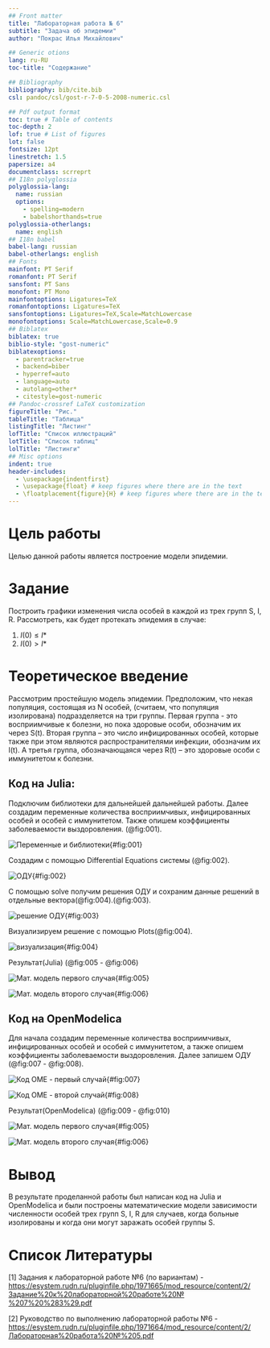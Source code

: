 ```yaml
---
## Front matter
title: "Лабораторная работа № 6"
subtitle: "Задача об эпидемии"
author: "Покрас Илья Михайлович"

## Generic otions
lang: ru-RU
toc-title: "Содержание"

## Bibliography
bibliography: bib/cite.bib
csl: pandoc/csl/gost-r-7-0-5-2008-numeric.csl

## Pdf output format
toc: true # Table of contents
toc-depth: 2
lof: true # List of figures
lot: false
fontsize: 12pt
linestretch: 1.5
papersize: a4
documentclass: scrreprt
## I18n polyglossia
polyglossia-lang:
  name: russian
  options:
	- spelling=modern
	- babelshorthands=true
polyglossia-otherlangs:
  name: english
## I18n babel
babel-lang: russian
babel-otherlangs: english
## Fonts
mainfont: PT Serif
romanfont: PT Serif
sansfont: PT Sans
monofont: PT Mono
mainfontoptions: Ligatures=TeX
romanfontoptions: Ligatures=TeX
sansfontoptions: Ligatures=TeX,Scale=MatchLowercase
monofontoptions: Scale=MatchLowercase,Scale=0.9
## Biblatex
biblatex: true
biblio-style: "gost-numeric"
biblatexoptions:
  - parentracker=true
  - backend=biber
  - hyperref=auto
  - language=auto
  - autolang=other*
  - citestyle=gost-numeric
## Pandoc-crossref LaTeX customization
figureTitle: "Рис."
tableTitle: "Таблица"
listingTitle: "Листинг"
lofTitle: "Список иллюстраций"
lotTitle: "Список таблиц"
lolTitle: "Листинги"
## Misc options
indent: true
header-includes:
  - \usepackage{indentfirst}
  - \usepackage{float} # keep figures where there are in the text
  - \floatplacement{figure}{H} # keep figures where there are in the text
---
```



# Цель работы

Целью данной работы является построение модели эпидемии.

# Задание

Построить графики изменения числа особей в каждой из трех групп S, I, R. Рассмотреть,
как будет протекать эпидемия в случае:

1. $I(0) \leq I*$
2. $I(0) > I*$

# Теоретическое введение

Рассмотрим простейшую модель эпидемии. Предположим, что некая
популяция, состоящая из N особей, (считаем, что популяция изолирована)
подразделяется на три группы. Первая группа - это восприимчивые к болезни, но пока здоровые особи, обозначим их через S(t). Вторая группа – это число инфицированных особей, которые также при этом являются распространителями инфекции, обозначим их I(t). А третья группа, обозначающаяся через R(t) – это здоровые особи с иммунитетом к болезни.

## Код на Julia:

Подключим библиотеки для дальнейшей дальнейшей работы. Далее
создадим переменные количества восприимчивых, инфицированных особей и особей с иммунитетом. Также опишем коэффициенты заболеваемости выздоровления. (@fig:001).

![Переменные и библиотеки](./image/jlcode-init.png){#fig:001}


Создадим с помощью Differential Equations системы (@fig:002).

![ОДУ](./image/jlcode-ode.png){#fig:002}

С помощью solve получим решения ОДУ и сохраним данные решений в отдельные вектора(@fig:004).(@fig:003).

![решение ОДУ](./image/jlcode-solve.png){#fig:003}

Визуализируем решение с помощью Plots(@fig:004).

![визуализация](./image/jlcode-plot.png){#fig:004}

Результат(Julia) (@fig:005 - @fig:006)

![Мат. модель первого случая](./image/jlmodel1.png){#fig:005}

![Мат. модель второго случая](./image/jlmodel2.png){#fig:006}

## Код на OpenModelica

Для начала создадим переменные количества восприимчивых, инфицированных особей и особей с иммунитетом, а также опишем коэффициенты заболеваемости выздоровления. Далее запишем ОДУ (@fig:007 - @fig:008).


![Код OME - первый случай](./image/omecode1.png){#fig:007}

![Код OME - второй случай](./image/omecode2.png){#fig:008}


Результат(OpenModelica) (@fig:009 - @fig:010)

![Мат. модель первого случая](./image/omemodel1.png){#fig:005}

![Мат. модель второго случая](./image/omemodel2.png){#fig:006}

# Вывод

В результате проделанной работы был написан код на Julia и OpenModelica и были построены математические модели зависимости численности особей трех групп S, I, R для случаев, когда больные изолированы и когда они могут заражать особей группы S.

# Список Литературы

[1]  Задания к лабораторной работе №6 (по вариантам) - https://esystem.rudn.ru/pluginfile.php/1971665/mod_resource/content/2/Задание%20к%20лабораторной%20работе%20№%207%20%283%29.pdf

[2] Руководство по выполнению лабораторной работы №6 - https://esystem.rudn.ru/pluginfile.php/1971664/mod_resource/content/2/Лабораторная%20работа%20№%205.pdf